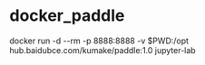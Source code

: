 # docker_paddle

docker run -d --rm -p 8888:8888 -v $PWD:/opt hub.baidubce.com/kumake/paddle:1.0 jupyter-lab
